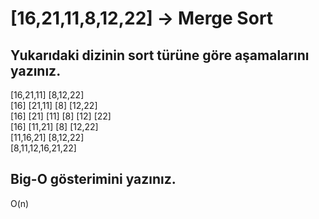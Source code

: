 # [16,21,11,8,12,22] -> Merge Sort

## Yukarıdaki dizinin sort türüne göre aşamalarını yazınız.

[16,21,11]   [8,12,22]  
[16]   [21,11]   [8]   [12,22]  
[16]   [21]   [11]   [8]   [12]   [22]  
[16]   [11,21]   [8]   [12,22]  
[11,16,21]   [8,12,22]  
[8,11,12,16,21,22]  

## Big-O gösterimini yazınız.

O(n)